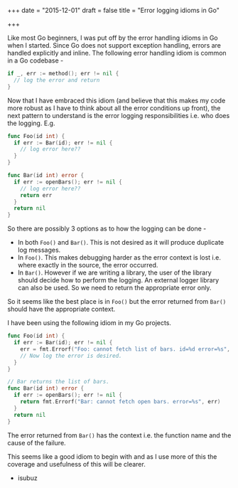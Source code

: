 +++
date = "2015-12-01"
draft = false
title = "Error logging idioms in Go"

+++

Like most Go beginners, I was put off by the error handling idioms in Go when I started. Since Go does not support exception handling, errors are handled explicitly and inline. The following error handling idiom is common in a Go codebase -

```go
if _, err := method(); err != nil {
  // log the error and return
}
```

Now that I have embraced this idiom (and believe that this makes my code more robust as I have to think about all the error conditions up front), the next pattern to understand is the error logging responsibilities i.e. who does the logging. E.g. 

```go
func Foo(id int) {
  if err := Bar(id); err != nil {
    // log error here??
  }
}

func Bar(id int) error {
  if err := openBars(); err != nil {
    // log error here??
    return err
  }
  return nil
}
```

So there are possibly 3 options as to how the logging can be done -

- In both `Foo()` and `Bar()`. This is not desired as it will produce duplicate log messages.
- In `Foo()`. This makes debugging harder as the error context is lost i.e. where exactly in the source, the error occurred.
- In `Bar()`. However if we are writing a library, the user of the library should decide how to perform the logging. An external logger library can also be used. So we need to return the appropriate error only.

So it seems like the best place is in `Foo()` but the error returned from `Bar()` should have the appropriate context.

I have been using the following idiom in my Go projects.

```go
func Foo(id int) {
  if err := Bar(id); err != nil {
    err = fmt.Errorf("Foo: cannot fetch list of bars. id=%d error=%s", id, err)
    // Now log the error is desired.
  }
}

// Bar returns the list of bars.
func Bar(id int) error {
  if err := openBars(); err != nil {
    return fmt.Errorf("Bar: cannot fetch open bars. error=%s", err)
  }
  return nil
}
```

The error returned from `Bar()` has the context i.e. the function name and the cause of the failure.

This seems like a good idiom to begin with and as I use more of this the coverage and usefulness of this will be clearer.

- isubuz